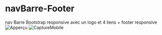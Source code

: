 # navBarre-Footer
nav Barre Bootstrap responsive avec un logo et 4 liens +
footer responsive
![Apperçu](https://user-images.githubusercontent.com/130739909/232312803-39180455-2b4b-45fe-b747-338dee32321b.PNG)
![CaptureMobile](https://user-images.githubusercontent.com/130739909/232315413-f86a0b25-a2b5-44f0-b4ed-8375d56455a4.PNG)
